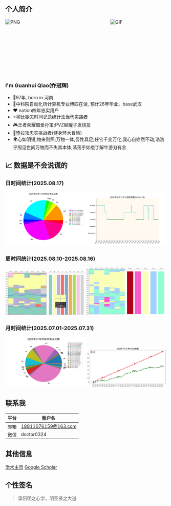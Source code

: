 ## 个人简介
<img align="left" alt="PNG" src="https://s2.loli.net/2024/06/21/xhXS4bqvZ35szRi.jpg" width=15% />
<img align="right" alt="GIF" src="https://s2.loli.net/2024/06/21/oVy63ijLeDNk2n5.gif" width="35%">

<br><br><br><br><br><br><br><br><br><br>

### I'm Guanhui Qiao(乔冠辉)

- 👶97年, born in 河南
- 🏫中科院自动化所计算机专业博四在读, 预计26年毕业，base武汉
- ❤️ notion四年忠实用户
- ⭐柳比歇夫时间记录统计法当代实践者
- 🎮王者荣耀酷爱孙策;PVZ砸罐子发烧友
- 🏅堕拉攻忠实挑战者(健身环大冒险)
- 🌍心如明镜,物来则照;万物一体,吾性具足;任它千变万化,我心自岿然不动;浩浩乎照见世间万物而不失其本体,荡荡乎如庖丁解牛游刃有余

## 📈 数据是不会说谎的
### 日时间统计(2025.08.17)
<img src='./png/new_20250817_pie.png' width="50%"><img src='./png/new_20250817_plot.png' width="50%">

### 周时间统计(2025.08.10-2025.08.16)
<img src='./png/202508week03_table_show.png' width="50%"><img src='./png/202508week03_emotion_show.png' width="50%">

### 月时间统计(2025.07.01-2025.07.31)
<img src='./png/202507_pie.png' width="50%"><img src='./png/202507_work_time.png' width="50%">

## 联系我

|平台|账户名|
|-----|------------------|
|邮箱|18811076159@163.com|
|微信|doctor0324|

## 其他信息
[学术主页](https://qiaogh97.github.io)
[Google Scholar](https://scholar.google.com/citations?hl=zh-CN&user=FqQG_L4AAAAJ)

## 个性签名
> 承阳明之心学，明圣贤之大道
